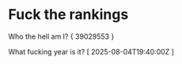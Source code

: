 # Fuck the rankings

Who the hell am I?
{ 39029553 }

What fucking year is it?
[ 2025-08-04T19:40:00Z ]
